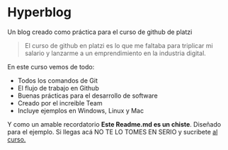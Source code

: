 # Hyperblog

Un blog creado como práctica para el curso de github de platzi
>El curso de github en platzi es lo que me faltaba para triplicar mi salario y lanzarme a un emprendimiento en la industria digital.

En este curso vemos de todo:
* Todos los comandos de Git
* El flujo de trabajo en Github
* Buenas prácticas para el desarrollo de software
* Creado por el increible Team
* Incluye ejemplos en Windows, Linux y Mac

Y como un amable recordatorio **Este Readme.md es un chiste**. Diseñado para el ejemplo. Si llegas acá NO TE LO TOMES EN SERIO y sucribete [al curso.](http:////platzi.com/clases/1557-git-github/19977-readmemd-es-una-excelente-practica/ "al curso")
